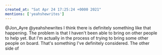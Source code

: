 ```yaml
---
created_at: "Sat Apr 24 17:25:24 +0000 2021"
mentions: ['yeahshewrites']
---
```


@Jon_Ayre @yeahshewrites I think there is definitely something like that happening. The problem is that I haven't been able to bring on other people to help yet. But I'm actually in the process of trying to bring some other people on board. That's something I've definitely considered. The other side of